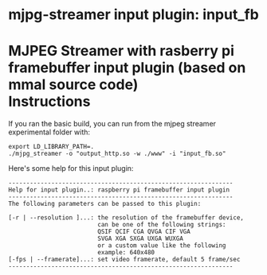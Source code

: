 mjpg-streamer input plugin: input_fb
==========================================

MJPEG Streamer with rasberry pi framebuffer input plugin (based on mmal source code)   
Instructions
============

If you ran the basic build, you can run from the mjpeg streamer experimental
folder with:
```
export LD_LIBRARY_PATH=.
./mjpg_streamer -o "output_http.so -w ./www" -i "input_fb.so"
```

Here's some help for this input plugin:
```
---------------------------------------------------------------
Help for input plugin..: raspberry pi framebuffer input plugin
---------------------------------------------------------------
The following parameters can be passed to this plugin:

[-r | --resolution ]...: the resolution of the framebuffer device,
                         can be one of the following strings:
                         QSIF QCIF CGA QVGA CIF VGA 
                         SVGA XGA SXGA UXGA WUXGA
                         or a custom value like the following
                         example: 640x480
[-fps | --framerate]...: set video framerate, default 5 frame/sec
---------------------------------------------------------------
```
